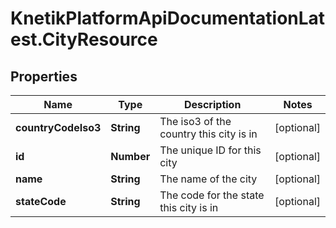 # KnetikPlatformApiDocumentationLatest.CityResource

## Properties
Name | Type | Description | Notes
------------ | ------------- | ------------- | -------------
**countryCodeIso3** | **String** | The iso3 of the country this city is in | [optional] 
**id** | **Number** | The unique ID for this city | [optional] 
**name** | **String** | The name of the city | [optional] 
**stateCode** | **String** | The code for the state this city is in | [optional] 


